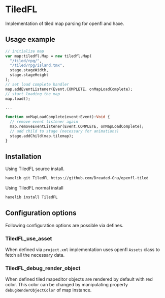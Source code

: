 # TiledFL

Implementation of tiled map parsing for openfl and haxe.

## Usage example

```haxe
// initialize map
var map:tiledfl.Map = new tiledfl.Map(
  "/tiled/rpg/",
  "/tiled/rpg/island.tmx",
  stage.stageWidth,
  stage.stageHeight
);
// set load complete handler
map.addEventListener(Event.COMPLETE, onMapLoadComplete);
// start loading the map
map.load();

...

function onMapLoadComplete(event:Event):Void {
  // remove event listener again
  map.removeEventListener(Event.COMPLETE, onMapLoadComplete);
  // add child to stage (necessary for animations)
  stage.addChild(map.tilemap);
}
```

## Installation

Using TiledFL source install.

```bash
haxelib git TiledFL https://github.com/Dreaded-Gnu/openfl-tiled
```

Using TiledFL normal install

```bash
haxelib install TiledFL
```

## Configuration options

Following configuration options are possible via defines.

### TiledFL_use_asset

When defined via `project.xml` implementation uses openfl `Assets` class to fetch all the necessary data.

### TiledFL_debug_render_object

When defined tiled mapeditor objects are rendered by default with red color. This color can be changed by manipulating property `debugRenderObjectColor` of map instance.
